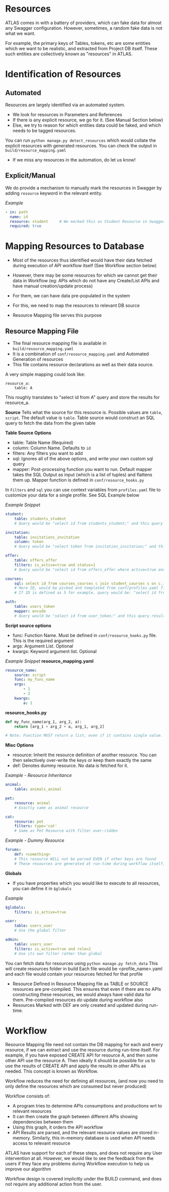 Resources
======

ATLAS comes in with a battery of providers, which can fake data for almost any Swagger configuration.
However, sometimes, a random fake data is not what we want.

For example, the primary keys of Tables, tokens, etc are some entities which we want to be realistic, and extracted from Project DB itself.
These such entities are collectively known as "resources" in ATLAS.


Identification of Resources
===========================

Automated
-----
Resources are largely identified via an automated system.
- We look for resources in Parameters and References
- If there is any explicit resource, we go for it. (See Manual Section below)
- Else, we try to reason for which entities data could be faked, and which needs to be tagged resources.

You can run `python manage.py detect_resources` which would collate the explicit resources with generated resources.
You can check the output in `build/resource_mapping.yaml`
- If we miss any resources in the automation, do let us know!


Explicit/Manual
---------------
We do provide a mechanism to manually mark the resources in Swagger by adding `resource` keyword in the relevant entity.

*Example*
```yaml
- in: path
  name: id
  resource: student     # We marked this as Student Resource in Swagger, and our Automation system will respect that
  required: true
```


Mapping Resources to Database
========

- Most of the resources thus identified would have their data fetched during execution of API workflow itself (See Workflow section below)
- However, there may be some resources for which we cannot get their data in Workflow (eg: APIs which do not have any Create/List APIs and have manual creation/update process)

- For them, we can have data pre-populated in the system
- For this, we need to map the resources to relevant DB source
- Resource Mapping file serves this purpose

Resource Mapping File
------
- The final resource mapping file is available in `build/resource_mapping.yaml`
- It is a combination of `conf/resource_mapping.yaml` and Automated Generation of resources
- This file contains resource declarations as well as their data source.

A very simple mapping could look like:
```
resource_a:
    table: A
```
This roughly translates to "select id from A" query and store the results for resource_a.


**Source**
Tells what the source for this resource is. Possible values are `table`, `script`. The default value is `table`.
Table source would construct an SQL query to fetch the data from the given table

**Table Source Options**
- table: Table Name (Required)
- column: Column Name. Defaults to `id`
- filters: Any filters you want to add
- sql: Ignores all of the above options, and write your own custom sql query
- mapper: Post-processing function you want to run. Default mapper takes the SQL Output as input (which is a list of tuples) and flattens them up. Mapper function is defined in `conf/resource_hooks.py`

In `Filters` and `sql` you can use context variables from `profiles.yaml` file to customize your data for a single profile. See SQL Example below

*Example Snippet*
```yaml
student:
    table: students_student
    # Query would be "select id from students_student;" and this query result would be processed to return a flat list of IDs

invitation:
    table: invitations_invitation
    column: token
    # Query would be "select token from invitation_invitation;" and this query result would be processed to return a flat list of IDs

offer:
    table: offers_offer
    filters: is_active=true and status=1
    # Query would be "select id from offers_offer where active=true and status=1;" and this query result would be processed to return a flat list of IDs

courses:
    sql: select id from courses_courses c join student_courses s on c.id = s.course_id where s.student_id = {id}
    # Here ID, would be picked and templated from conf/profiles.yaml file.
    # If ID is defined as 5 for example, query would be: "select id from courses_courses c join student_courses s on c.id = s.course_id where s.student_id = 5;"

auth:
    table: users_token
    mapper: encode
    # Query would be "select id from user_token;" and this query result would be encode(<result_of_sql_query>)
```


**Script source options**
- func: Function Name. Must be defined in `conf/resource_hooks.py` file. This is the required argument
- args: Argument List. Optional
- kwargs: Keyword argument list. Optional

*Example Snippet*
__resource_mapping.yaml__
```yaml
resource_name:
    source: script
    func: my_func_name
    args:
        - 1
        - 2
    kwargs:
        a: 1
```

__resource_hooks.py__
```python
def my_func_name(arg_1, arg_2, a):
    return [arg_1 + arg_2 + a, arg_1, arg_2]

# Note: Function MUST return a list, even if it contains single value.
```

**Misc Options**
- resource: Inherit the resource definition of another resource. You can then selectively over-write the keys or keep them exactly the same
- def: Denotes dummy resource. No data is fetched for it.

*Example - Resource Inheritance*
```yaml
animal:
    table: animals_animal

pet:
    resource: animal
    # Exactly same as animal resource

cat:
    resource: pet
    filters: type='cat'
    # Same as Pet Resource with filter over-ridden
```

*Example - Dummy Resource*
```yaml
forums:
    def: <something>
    # This resource WILL not be parsed EVEN if other keys are found
    # These resources are generated at run-time during workflow itself, rather than being pre-compiled in a cache
```

**Globals**
- If you have properties which you would like to execute to all resources, you can define it in `$globals`

*Example*
```yaml
$globals:
    filters: is_active=true

user:
    table: users_user
    # Use the global filter

admin:
    table: users_user
    filters: is_active=true and role=2
    # Use its own filter rather than global
```

You can fetch data for resources using `python manage.py fetch_data`
This will create resources folder in build
Each file would be <profile_name>.yaml and each file would contain your resources fetched for that profile

- Resource Defined in Resource Mapping file as TABLE or SOURCE resources are pre-compiled.
This ensures that even if there are no APIs constructing these resources, we would always have valid data for them.
Pre-compiled resources *do* update  during workflow also
- Resources Marked with DEF are only created and updated during run-time.


Workflow
=======
Resource Mapping file need not contain the DB mapping for each and every resource, if we can extract and use the resource during run-time itself.
For example, if you have exposed CREATE API for resource A, and then some other API use the resource A.
Then ideally it should be possible for us to use the results of CREATE API and apply the results in other APIs as needed.
This concept is known as Workflow.

Workflow reduces the need for defining all resources, (and now you need to only define the resources which are consumed but never produced)

Workflow consists of:
- A program tries to determine APIs consumptions and productions wrt to relevant resources
- It can then create the graph between different APIs showing dependencies between them
- Using this graph, it orders the API workflow
- API Results are parsed, and the relevant resource values are stored in-memory. Similarly, this in-memory database is used when API needs access to relevant resource

ATLAS have support for each of these steps, and does not require any User intervention at all.
However, we would like to see the feedback from the users if they face any problems during Workflow execution to help us improve our algorithm

Workflow design is covered implicitly under the BUILD command, and does not require any additional action from the user.
